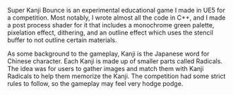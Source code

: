 Super Kanji Bounce is an experimental educational game I made in UE5 for a competition. Most notably, I wrote almost all the code in C++, and I made a post process shader for it that includes a monochrome green palette, pixelation effect, dithering, and an outline effect which uses the stencil buffer to not outline certain materials.

As some background to the gameplay, Kanji is the Japanese word for Chinese character. Each Kanji is made up of smaller parts called Radicals. The idea was for users to gather images and match them with Kanji Radicals to help them memorize the Kanji. The competition had some strict rules to follow, so the gameplay may feel very hodge podge.
